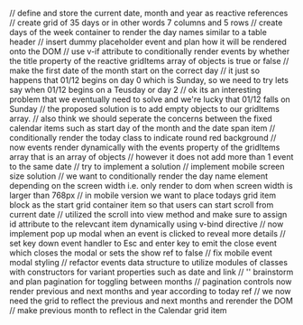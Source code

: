 // define and store the current date, month and year as
reactive references
// create grid of 35 days or in other words 7 columns and 5 rows
// create days of the week container to render the day names similar to a table header
// insert dummy placeholder event and plan how it will be rendered onto the DOM
// use v-if attribute to conditionally render events by whether the title property of the reactive gridItems array of objects is true or false
// make the first date of the month start on the correct day
// it just so happens that 01/12 begins on day 0 which is Sunday, so we need to try lets say when 01/12 begins on a Teusday or day 2
// ok its an interesting problem that we eventually need to solve and we're lucky that 01/12 falls on Sunday
// the proposed solution is to add empty objects to our gridItems array.
// also think we should seperate the concerns between the fixed calendar items such as start day of the month and the date span item
// conditionally render the today class to indicate round red background 
// now events render dynamically with the events property of the gridItems array that is an array of objects 
// however it does not add more than 1 event to the same date
// try to implement a solution
// implement mobile screen size solution 
// we want to conditionally render the day name element depending on the screen width i.e. only render to dom when screen width is larger than 768px
// in mobile version we want to place todays grid item block as the start grid container item so that users can start scroll from current date
// utilized the scroll into view method and make sure to assign id attribute to the relevcant item dynamically using v-bind directive 
// now implement pop up modal when an event is clicked to reveal more details
// set key down event handler to Esc and enter key to emit the close event which closes the modal or sets the show ref to false
// fix mobile event modal styling 
// refactor events data structure to utilize modules of classes with constructors for variant properties such as date and link
// '' brainstorm and plan pagination for toggling between months
// pagination controls now render previous and next months and year according to today ref
// we now need the grid to reflect the previous and next months and rerender the DOM
// make previous month to reflect in the Calendar grid item



<script setup>
// filepath: /Users/ck/Desktop/Code/DNT Calendar/vue-project/src/components/Calendar.vue
import { ref } from 'vue';
import dayjs from 'dayjs';
import EventItem from './EventItem.vue';

const currentMonth = ref(dayjs());
const today = dayjs().date();

const previousMonth = () => {
  currentMonth.value = currentMonth.value.subtract(1, 'month');
};

const nextMonth = () => {
  currentMonth.value = currentMonth.value.add(1, 'month');
};

const daysInMonth = (month) => {
  const startOfMonth = month.startOf('month');
  const endOfMonth = month.endOf('month');
  const days = [];
  for (let day = startOfMonth; day.isBefore(endOfMonth) || day.isSame(endOfMonth); day = day.add(1, 'day')) {
    days.push({
      id: day.date(),
      events: [] // Add logic to populate events for each day
    });
  }
  return days;
};

const days = ref(daysInMonth(currentMonth.value));

watch(currentMonth, (newMonth) => {
  days.value = daysInMonth(newMonth);
});
</script>

<template>
  <div>
    <button @click="previousMonth">Previous Month</button>
    <button @click="nextMonth">Next Month</button>
    <h2>{{ currentMonth.format('MMMM YYYY') }}</h2>
    <div class="calendar-grid">
      <div
        v-for="item in days"
        :key="item.id"
        :id="item.id"
        class="grid-item"
      >
        <span
          :style="Number(item.id) === Number(today) ? {
            backgroundColor: 'red',
            borderRadius: '5px',
            padding: '5px'
          } : {}"
        >{{ item.id }}</span>
        <EventItem 
          v-for="event in item.events"
          :key="event.id"
          :event="event"
        />
      </div>
    </div>
  </div>
</template>

<style scoped>
.calendar-grid {
  display: grid;
  grid-template-columns: repeat(7, 1fr);
  gap: 10px;
}

.grid-item {
  border: 1px solid #ccc;
  padding: 10px;
  text-align: center;
}
</style>